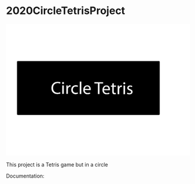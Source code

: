 # 2020CircleTetrisProject

![logo](https://github.com/alpasaam/2020CircleTetrisProject/blob/main/AHHHHH.jpg?raw=true)

This project is a Tetris game but in a circle

Documentation:
